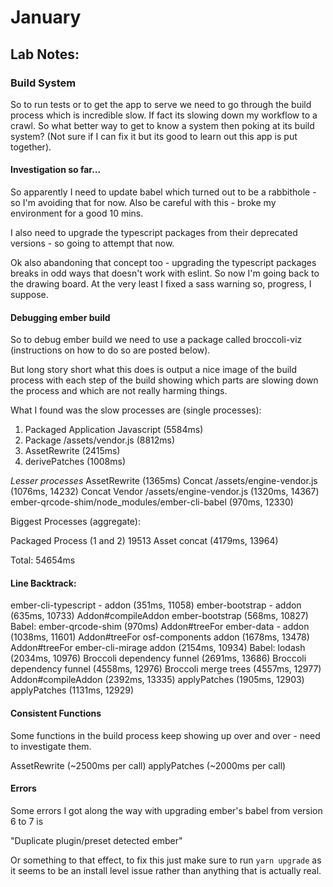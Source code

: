 # January 


## Lab Notes:

### Build System

So to run tests or to get the app to serve we need to go through the build process which is incredible slow.
If fact its slowing down my workflow to a crawl. So what better way to get to know a system then poking
at its build system? (Not sure if I can fix it but its good to learn out this app is put together).


#### Investigation so far...

So apparently I need to update babel which turned out to be a rabbithole - so I'm avoiding that for now.
Also be careful with this - broke my environment for a good 10 mins.

I also need to upgrade the typescript packages from their deprecated versions - so going to attempt that now.

Ok also abandoning that concept too - upgrading the typescript packages breaks in odd ways that doesn't work with eslint.
So now I'm going back to the drawing board. At the very least I fixed a sass warning so, progress, I suppose.


#### Debugging ember build

So to debug ember build we need to use a package called broccoli-viz (instructions on how to do so are posted below).

But long story short what this does is output a nice image of the build process with each step of the build showing
which parts are slowing down the process and which are not really harming things.

What I found was the slow processes are (single processes):

1. Packaged Application Javascript (5584ms)
2. Package /assets/vendor.js (8812ms)
3. AssetRewrite (2415ms)
4. derivePatches (1008ms)

*Lesser processes*
AssetRewrite (1365ms)
Concat /assets/engine-vendor.js (1076ms, 14232)
Concat Vendor /assets/engine-vendor.js (1320ms, 14367)
ember-qrcode-shim/node_modules/ember-cli-babel (970ms, 12330)

Biggest Processes (aggregate):

Packaged Process (1 and 2) 19513
Asset concat (4179ms, 13964)

Total: 54654ms

#### Line Backtrack:

ember-cli-typescript - addon (351ms, 11058)
ember-bootstrap - addon (635ms, 10733)
Addon#compileAddon ember-bootstrap (568ms, 10827)
Babel: ember-qrcode-shim (970ms)
Addon#treeFor ember-data - addon (1038ms, 11601)
Addon#treeFor osf-components addon (1678ms, 13478)
Addon#treeFor ember-cli-mirage addon (2154ms, 10934)
Babel: lodash (2034ms, 10976)
Broccoli dependency funnel (2691ms, 13686)
Broccoli dependency funnel (4558ms, 12976)
Broccoli merge trees (4557ms, 12977)
Addon#compileAddon (2392ms, 13335)
applyPatches (1905ms, 12903)
applyPatches (1131ms, 12929)

#### Consistent Functions

Some functions in the build process keep showing up over and over - need to investigate them.

AssetRewrite (~2500ms per call)
applyPatches (~2000ms per call)

#### Errors

Some errors I got along the way with upgrading ember's babel from version 6 to 7 is

"Duplicate plugin/preset detected ember"

Or something to that effect, to fix this just make sure to run `yarn upgrade` as it 
seems to be an install level issue rather than anything that is actually real.

